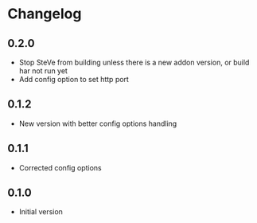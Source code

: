 # Changelog

## 0.2.0

 - Stop SteVe from building unless there is a new addon version, or build har not run yet
 - Add config option to set http port

## 0.1.2

 - New version with better config options handling

## 0.1.1

 - Corrected config options

## 0.1.0

 - Initial version
